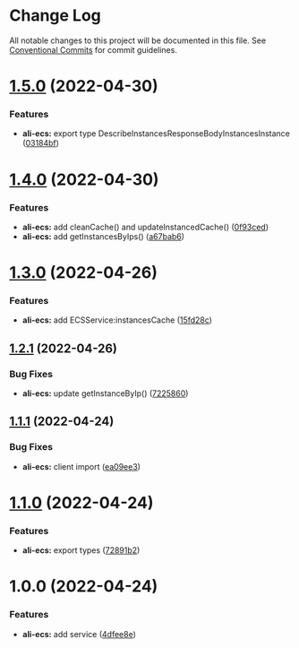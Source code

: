 # Change Log

All notable changes to this project will be documented in this file.
See [Conventional Commits](https://conventionalcommits.org) for commit guidelines.

# [1.5.0](https://github.com/waitingsong/yuntools/compare/v1.4.0...v1.5.0) (2022-04-30)


### Features

* **ali-ecs:** export type DescribeInstancesResponseBodyInstancesInstance ([03184bf](https://github.com/waitingsong/yuntools/commit/03184bfbc8bce47fda6fabad8876f3e2b37c70ab))





# [1.4.0](https://github.com/waitingsong/yuntools/compare/v1.3.0...v1.4.0) (2022-04-30)


### Features

* **ali-ecs:** add cleanCache() and updateInstancedCache() ([0f93ced](https://github.com/waitingsong/yuntools/commit/0f93cedbf2d20e1441689480f78a0698e50c0947))
* **ali-ecs:** add getInstancesByIps() ([a67bab6](https://github.com/waitingsong/yuntools/commit/a67bab66608ee2158ca19f67890aa470ad87a10b))





# [1.3.0](https://github.com/waitingsong/yuntools/compare/v1.2.1...v1.3.0) (2022-04-26)


### Features

* **ali-ecs:** add ECSService:instancesCache ([15fd28c](https://github.com/waitingsong/yuntools/commit/15fd28c56157451d5b6552c248efcfca150e6b09))





## [1.2.1](https://github.com/waitingsong/yuntools/compare/v1.2.0...v1.2.1) (2022-04-26)


### Bug Fixes

* **ali-ecs:** update getInstanceByIp() ([7225860](https://github.com/waitingsong/yuntools/commit/7225860cf190ad8c0d3c63bf248ad5f0f3af56d3))





## [1.1.1](https://github.com/waitingsong/yuntools/compare/v1.1.0...v1.1.1) (2022-04-24)


### Bug Fixes

* **ali-ecs:** client import ([ea09ee3](https://github.com/waitingsong/yuntools/commit/ea09ee3b11baabe68aeb46a90569e0e6af41e3dd))





# [1.1.0](https://github.com/waitingsong/yuntools/compare/v1.0.0...v1.1.0) (2022-04-24)


### Features

* **ali-ecs:** export types ([72891b2](https://github.com/waitingsong/yuntools/commit/72891b29a466b015cfdf6d752ef2811bdec33172))





# 1.0.0 (2022-04-24)


### Features

* **ali-ecs:** add service ([4dfee8e](https://github.com/waitingsong/yuntools/commit/4dfee8e7f7f8e259e3e9656395c8ca7252c8bf69))
